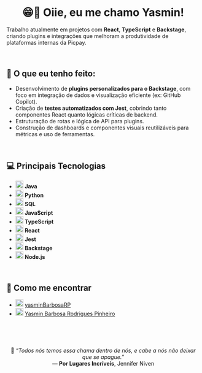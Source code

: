 <h1 align="center">😁👋 Oiie, eu me chamo Yasmin!</h1>

Trabalho atualmente em projetos com **React**, **TypeScript** e **Backstage**, criando plugins e integrações que melhoram a produtividade de plataformas internas da Picpay.

<br>

## 📝 O que eu tenho feito:

- Desenvolvimento de **plugins personalizados para o Backstage**, com foco em integração de dados e visualização eficiente (ex: GitHub Copilot).
- Criação de **testes automatizados com Jest**, cobrindo tanto componentes React quanto lógicas críticas de backend.
- Estruturação de rotas e lógica de API para plugins.
- Construção de dashboards e componentes visuais reutilizáveis para métricas e uso de ferramentas.

<br>

## 💻 Principais Tecnologias

- <img src="https://cdn.jsdelivr.net/gh/devicons/devicon/icons/java/java-original.svg" width="20"/> **Java**
- <img src="https://cdn.jsdelivr.net/gh/devicons/devicon/icons/python/python-original.svg" width="20"/> **Python**
- <img src="https://cdn.jsdelivr.net/gh/devicons/devicon/icons/mysql/mysql-original.svg" width="20"/> **SQL**
- <img src="https://cdn.jsdelivr.net/gh/devicons/devicon/icons/javascript/javascript-original.svg" width="20"/> **JavaScript**
- <img src="https://cdn.jsdelivr.net/gh/devicons/devicon/icons/typescript/typescript-original.svg" width="20"/> **TypeScript**
- <img src="https://cdn.jsdelivr.net/gh/devicons/devicon/icons/react/react-original.svg" width="20"/> **React**
- <img src="https://cdn.jsdelivr.net/gh/devicons/devicon/icons/jest/jest-plain.svg" width="20"/> **Jest**
- <img src="https://images.icon-icons.com/3911/PNG/512/backstage_logo_icon_247506.png" width="20"/> **Backstage**
- <img src="https://cdn.jsdelivr.net/gh/devicons/devicon/icons/nodejs/nodejs-original.svg" width="20"/> **Node.js**

<br>

## 💌 Como me encontrar

- <img src="https://cdn.jsdelivr.net/gh/devicons/devicon/icons/github/github-original.svg" width="20"/> <a href="https://github.com/yasminBarbosaRP">yasminBarbosaRP</a>
- <img src="https://cdn.jsdelivr.net/gh/devicons/devicon/icons/linkedin/linkedin-original.svg" width="20"/> <a href="https://www.linkedin.com/in/yasmin-barbosa-rodrigues-pinheiro-27a341301/">Yasmin Barbosa Rodrigues Pinheiro</a>

<br><br><br>

<p align="center">💬 <em>“Todos nós temos essa chama dentro de nós, e cabe a nós não deixar que se apague.”</em><br>— <strong>Por Lugares Incríveis</strong>, Jennifer Niven</p>

<br><br>
